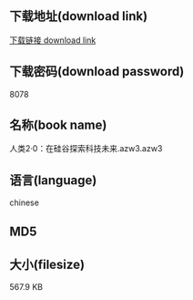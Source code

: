 ## 下载地址(download link)
[下载链接 download link](https://voluble-croquembouche-d321dc.netlify.app/?s=%E4%BA%BA%E7%B1%BB2%C2%B70%EF%BC%9A%E5%9C%A8%E7%A1%85%E8%B0%B7%E6%8E%A2%E7%B4%A2%E7%A7%91%E6%8A%80%E6%9C%AA%E6%9D%A5.azw3)

## 下载密码(download password)
8078

## 名称(book name)
人类2·0：在硅谷探索科技未来.azw3.azw3

## 语言(language)
chinese

## MD5


## 大小(filesize)
567.9 KB
